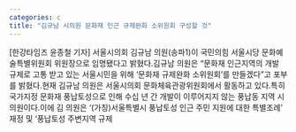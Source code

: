 ```yaml
---
categories: c
title: "김규남 시의원 문화재 인근 규제완화 소위원회 구성할 것"
---
```

[한강타임즈 윤종철 기자] 서울시의회 김규남 의원(송파1)이 국민의힘 서울시당 문화예술특별위원회 위원장으로 임명됐다고 밝혔다.김규남 의원은 “문화재 인근지역의 개발 규제로 고통 받고 있는 서울시민을 위해 ‘문화재 규제완화 소위원회’를 만들겠다”고 포부를 밝혔다.현재 김규남 의원은 서울시의회 문화체육관광위원회에서 활동하고 있다.특히 국가지정 문화재 풍납토성으로 인해 수십 년 간 개발이 이루어지지 않는 풍납동 지역 시의원이다.이에 김 의원은 ‘(가칭)서울특별시 풍납토성 인근 주민 지원에 대한 특별조례’ 재정 및 ‘풍납토성 주변지역 규제